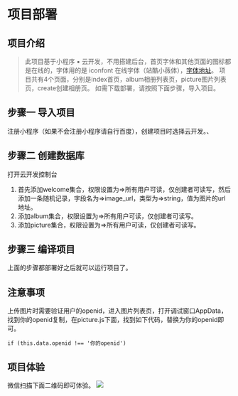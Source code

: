 # 项目部署

> 
## 项目介绍
> 此项目基于小程序 ▪ 云开发，不用搭建后台，首页字体和其他页面的图标都是在线的，字体用的是 iconfont 在线字体（站酷小薇体），[字体地址](https://www.iconfont.cn/webfont?spm=a313x.7781069.1998910419.d81ec59f2#!/webfont/index "字体地址")。
> 项目共有4个页面，分别是index首页，album相册列表页，picture图片列表页，create创建相册页。
> 如需下载部署，请按照下面步骤，导入项目。

## 步骤一 导入项目
注册小程序（如果不会注册小程序请自行百度），创建项目时选择云开发。、

## 步骤二 创建数据库
打开云开发控制台
1. 首先添加welcome集合，权限设置为=>所有用户可读，仅创建者可读写，然后添加一条随机记录，字段名为=>image_url，类型为=>string，值为图片的url地址。
2. 添加album集合，权限设置为=>所有用户可读，仅创建者可读写。
3. 添加picture集合，权限设置为=>所有用户可读，仅创建者可读写。

## 步骤三 编译项目
上面的步骤都部署好之后就可以运行项目了。

## 注意事项
上传图片时需要验证用户的openid，进入图片列表页，打开调试窗口AppData，找到你的openid复制，在picture.js下面，找到如下代码，替换为你的openid即可。

`if (this.data.openid !== '你的openid')`

## 项目体验
微信扫描下面二维码即可体验。
![](https://github.com/15113624649/mini_album_project/blob/master/miniprogram/mini_album.jpg)

